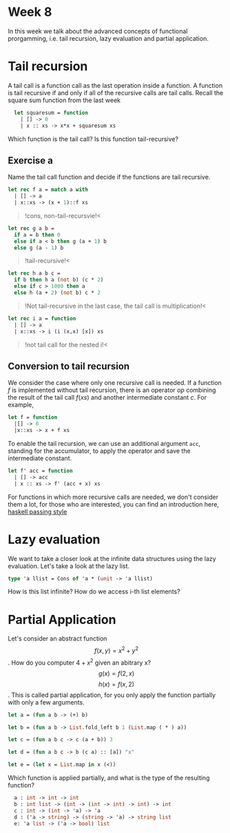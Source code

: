 # Week 8
In this week we talk about the advanced concepts of functional prorgamming,
i.e. tail recursion, lazy evaluation and partial application. 

# Tail recursion 
A tail call is a function call as the last operation inside a function. 
A function is tail recursive if and only if all of the recursive calls 
are tail calls. Recall the square sum function from the last week
```ocaml
  let squaresum = function 
    | [] -> 0 
    | x :: xs -> x*x + squaresum xs
```
Which function is the tail call? Is this function tail-recursive?

## Exercise a
Name the tail call function and decide if the functions are tail recursive. 
```ocaml
let rec f a = match a with
  | [] -> a 
  | x::xs -> (x + 1)::f xs
```
>!cons, non-tail-recursvie!<
```ocaml 
let rec g a b =
  if a = b then 0 
  else if a < b then g (a + 1) b 
  else g (a - 1) b
```
>!tail-recursive!<
```ocaml 
let rec h a b c =
  if b then h a (not b) (c * 2) 
  else if c > 1000 then a 
  else h (a + 2) (not b) c * 2
```
>!Not tail-recursive in the last case, the tail call is multiplication!<
```ocaml 
let rec i a = function
  | [] -> a 
  | x::xs -> i (i (x,x) [x]) xs
```
>!not tail call for the nested i!<

## Conversion to tail recursion
We consider the case where only one recursive call is needed. 
If a function *f* is implemented without tail recursion, 
there is an operator *op* combining the result of the tail call $f(xs)$ 
and another intermediate constant $c$. For example, 
```ocaml 
let f = function
  |[] -> 0 
  |x::xs -> x + f xs
```
To enable the tail recursion, we can use an additional argument `acc`, standing for the accumulator, to apply the operator and save the intermediate constant. 
```ocaml
let f' acc = function 
  | [] -> acc 
  | x :: xs -> f' (acc + x) xs 
```
For functions in which more recursive calls are needed, we don't consider them 
a lot, for those who are interested, you can find an introduction here, 
[haskell passing style](https://en.wikibooks.org/wiki/Haskell/Continuation_passing_style)

# Lazy evaluation 
We want to take a closer look at the infinite data structures using the lazy evaluation. Let's take a look at the lazy list. 
```ocaml
type 'a llist = Cons of 'a * (unit -> 'a llist)
```
How is this list infinite? How do we access i-th list elements?

# Partial Application 
Let's consider an abstract function 
$$
f(x, y) = x^2 + y^2
$$.
How do you computer $4 + x^2$ given an abitrary x?
$$
g(x) = f(2, x)
$$
$$
h(x) = f(x, 2)
$$.
This is called partial application, for you only apply the function partially 
with only a few arguments. 
```ocaml 
let a = (fun a b -> (+) b)

let b = (fun a b -> List.fold_left b 1 (List.map ( * ) a))

let c = (fun a b c -> c (a + b)) 3

let d = (fun a b c -> b (c a) :: [a]) "x"

let e = (let x = List.map in x (<))
```
Which function is applied partially, and what is the type of the resulting function?
```ocaml 
  a : int -> int -> int 
  b : int list -> (int -> (int -> int) -> int) -> int 
  c : int -> (int -> 'a) -> 'a 
  d : ('a -> string) -> (string -> 'a) -> string list 
  e: 'a list -> ('a -> bool) list 
```
